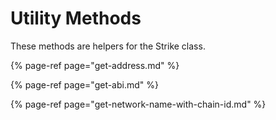 # Utility Methods

These methods are helpers for the Strike class.

{% page-ref page="get-address.md" %}

{% page-ref page="get-abi.md" %}

{% page-ref page="get-network-name-with-chain-id.md" %}

